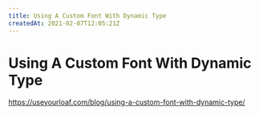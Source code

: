 ```yaml
---
title: Using A Custom Font With Dynamic Type
createdAt: 2021-02-07T12:05:21Z
---
```


# Using A Custom Font With Dynamic Type

https://useyourloaf.com/blog/using-a-custom-font-with-dynamic-type/